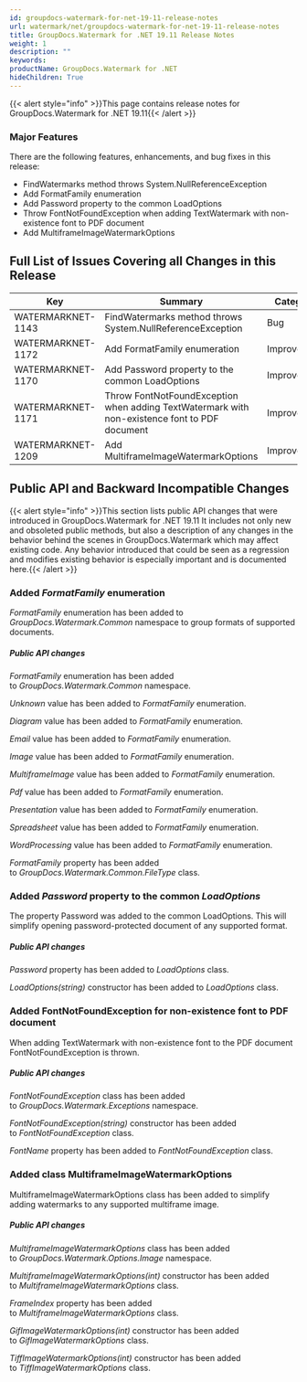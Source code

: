 ```yaml
---
id: groupdocs-watermark-for-net-19-11-release-notes
url: watermark/net/groupdocs-watermark-for-net-19-11-release-notes
title: GroupDocs.Watermark for .NET 19.11 Release Notes
weight: 1
description: ""
keywords: 
productName: GroupDocs.Watermark for .NET
hideChildren: True
---
```

{{< alert style="info" >}}This page contains release notes for GroupDocs.Watermark for .NET 19.11{{< /alert >}}

### Major Features

There are the following features, enhancements, and bug fixes in this release:

* FindWatermarks method throws System.NullReferenceException
* Add FormatFamily enumeration
* Add Password property to the common LoadOptions
* Throw FontNotFoundException when adding TextWatermark with non-existence font to PDF document
* Add MultiframeImageWatermarkOptions

## Full List of Issues Covering all Changes in this Release

| Key | Summary | Category |
| --- | --- | --- |
| WATERMARKNET-1143 | FindWatermarks method throws System.NullReferenceException | Bug |
| WATERMARKNET-1172 | Add FormatFamily enumeration | Improvement |
| WATERMARKNET-1170 | Add Password property to the common LoadOptions | Improvement |
| WATERMARKNET-1171 | Throw FontNotFoundException when adding TextWatermark with non-existence font to PDF document | Improvement |
| WATERMARKNET-1209 | Add MultiframeImageWatermarkOptions | Improvement |

## Public API and Backward Incompatible Changes

{{< alert style="info" >}}This section lists public API changes that were introduced in GroupDocs.Watermark for .NET 19.11 It includes not only new and obsoleted public methods, but also a description of any changes in the behavior behind the scenes in GroupDocs.Watermark which may affect existing code. Any behavior introduced that could be seen as a regression and modifies existing behavior is especially important and is documented here.{{< /alert >}}

### Added *FormatFamily* enumeration

*FormatFamily* enumeration has been added to *GroupDocs.Watermark.Common* namespace to group formats of supported documents.

##### Public API changes

*FormatFamily* enumeration has been added to *GroupDocs.Watermark.Common* namespace.

*Unknown* value has been added to *FormatFamily* enumeration.

*Diagram* value has been added to *FormatFamily* enumeration.

*Email* value has been added to *FormatFamily* enumeration.

*Image* value has been added to *FormatFamily* enumeration.

*MultiframeImage* value has been added to *FormatFamily* enumeration.

*Pdf* value has been added to *FormatFamily* enumeration.

*Presentation* value has been added to *FormatFamily* enumeration.

*Spreadsheet* value has been added to *FormatFamily* enumeration.

*WordProcessing* value has been added to *FormatFamily* enumeration.

*FormatFamily* property has been added to *GroupDocs.Watermark.Common.FileType* class.

### Added *Password* property to the common *LoadOptions*

The property Password was added to the common LoadOptions. This will simplify opening password-protected document of any supported format.

##### Public API changes

*Password* property has been added to *LoadOptions* class.

*LoadOptions(string)* constructor has been added to *LoadOptions* class.

### Added FontNotFoundException for non-existence font to PDF document

When adding TextWatermark with non-existence font to the PDF document FontNotFoundException is thrown.

##### Public API changes

*FontNotFoundException* class has been added to *GroupDocs.Watermark.Exceptions* namespace.

*FontNotFoundException(string)* constructor has been added to *FontNotFoundException* class.

*FontName* property has been added to *FontNotFoundException* class.

### Added class MultiframeImageWatermarkOptions

MultiframeImageWatermarkOptions class has been added to simplify adding watermarks to any supported multiframe image.

##### Public API changes

*MultiframeImageWatermarkOptions* class has been added to *GroupDocs.Watermark.Options.Image* namespace.

*MultiframeImageWatermarkOptions(int)* constructor has been added to *MultiframeImageWatermarkOptions* class.

*FrameIndex* property has been added to *MultiframeImageWatermarkOptions* class.

*GifImageWatermarkOptions(int)* constructor has been added to *GifImageWatermarkOptions* class.

*TiffImageWatermarkOptions(int)* constructor has been added to *TiffImageWatermarkOptions* class.

